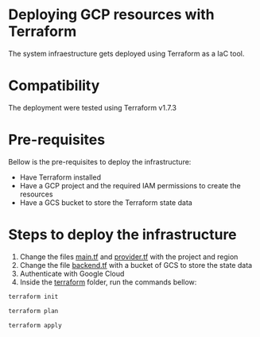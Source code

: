 # Deploying GCP resources with Terraform

The system infraestructure gets deployed using Terraform as a IaC tool.

# Compatibility

The deployment were tested using Terraform v1.7.3

# Pre-requisites

Bellow is the pre-requisites to deploy the infrastructure:

* Have Terraform installed
* Have a GCP project and the required IAM permissions to create the resources
* Have a GCS bucket to store the Terraform state data

# Steps to deploy the infrastructure

1. Change the files [main.tf](../src/terraform/main.tf) and [provider.tf](../src/terraform/provider.tf) with the project and region
2. Change the file [backend.tf](../src/terraform/backend.tf) with a bucket of GCS to store the state data
3. Authenticate with Google Cloud
4. Inside the [terraform](../src/terraform/) folder, run the commands bellow:

```bash
terraform init
```

```bash
terraform plan
```

```bash
terraform apply
```
